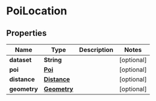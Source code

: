 
# PoiLocation

## Properties
Name | Type | Description | Notes
------------ | ------------- | ------------- | -------------
**dataset** | **String** |  |  [optional]
**poi** | [**Poi**](Poi.md) |  |  [optional]
**distance** | [**Distance**](Distance.md) |  |  [optional]
**geometry** | [**Geometry**](Geometry.md) |  |  [optional]



